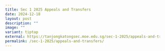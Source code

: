 ```yaml
---
title: Sec 1 2025 Appeals and Transfers
date: 2024-12-18
layout: post
description: ""
image: ""
variant: tiptap
external: https://tanjongkatongsec.moe.edu.sg/sec-1-2025/appeals-and-transfers/
permalink: /sec-1-2025/appeals-and-transfers/
---
```

